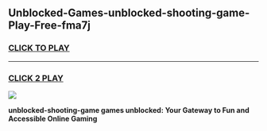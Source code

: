 
## Unblocked-Games-unblocked-shooting-game-Play-Free-fma7j
<h3>
<a href="https://premium76.site?title=unblocked-shooting-game&ref=15A">CLICK TO PLAY</a></h3>
<hr>

<h3>
<a href="https://premium76.site?title=unblocked-shooting-game&ref=15A">CLICK 2 PLAY</a>
  
</h3>

<a href="https://premium76.site?title=unblocked-shooting-game&ref=15A"><img src="https://clearcache.store/games.png"></a>


**unblocked-shooting-game games unblocked: Your Gateway to Fun and Accessible Online Gaming**
